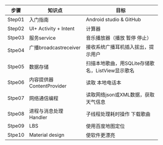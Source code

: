 步骤 | 知识点 | 目标
----- | ----- | -----
Step01 | 入门指南  | Android studio & GitHub
Step02 | UI+  Activity + Intent | 计算器
Stpe03 | 服务service     | 音乐播放器（播放 暂停 停止）
Stpe04 | 广播broadcastreceiver     | 接收系统广播耳机插入拔出，提示用户
Stpe05 | 数据存储   | 扫描本地歌曲，用SQLite存储歌名，ListView显示歌名
Stpe06 | 内容提供器ContentProvider | 读取 本地电话本
Stpe07 | 网络通信编程 | 读取网络json或XML数据，获取天气信息
Stpe08 | 进程与消息处理Handler | 子线程处理耗时操作 下载歌曲
Stpe09 | LBS      | 使用百度地图定位
Stpe10 | Material design | 使软件更漂亮
